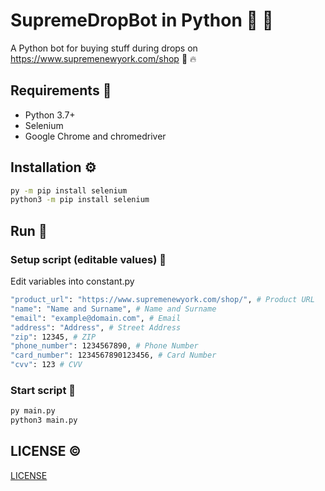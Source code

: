 # SupremeDropBot in Python :snake: :shirt:

A Python bot for buying stuff during drops on https://www.supremenewyork.com/shop  :snake: :fire:

## Requirements :page_facing_up: 

* Python 3.7+
* Selenium
* Google Chrome and chromedriver

## Installation :gear:

```bash
py -m pip install selenium
python3 -m pip install selenium
```

## Run :runner:

### Setup script (editable values) :wrench:

Edit variables into constant.py

```bash
"product_url": "https://www.supremenewyork.com/shop/", # Product URL
"name": "Name and Surname", # Name and Surname
"email": "example@domain.com", # Email
"address": "Address", # Street Address
"zip": 12345, # ZIP
"phone_number": 1234567890, # Phone Number
"card_number": 1234567890123456, # Card Number 
"cvv": 123 # CVV 
```

### Start script :rocket:

```bash
py main.py
python3 main.py
```

## LICENSE :copyright:

[LICENSE](./LICENSE)


